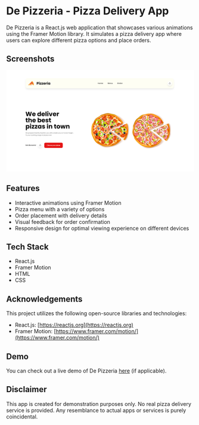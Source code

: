 # De Pizzeria - Pizza Delivery App

De Pizzeria is a React.js web application that showcases various animations using the Framer Motion library. It simulates a pizza delivery app where users can explore different pizza options and place orders.

## Screenshots

![Screenshot](https://github.com/Ellipsion/de-pizzeria/blob/main/public/Screenshot.png)

## Features

- Interactive animations using Framer Motion
- Pizza menu with a variety of options
- Order placement with delivery details
- Visual feedback for order confirmation
- Responsive design for optimal viewing experience on different devices

## Tech Stack

- React.js
- Framer Motion
- HTML
- CSS

## Acknowledgements

This project utilizes the following open-source libraries and technologies:

- React.js: [https://reactjs.org](https://reactjs.org)
- Framer Motion: [https://www.framer.com/motion/](https://www.framer.com/motion/)



## Demo

You can check out a live demo of De Pizzeria [here](link-to-live-demo) (if applicable).

## Disclaimer

This app is created for demonstration purposes only. No real pizza delivery service is provided. Any resemblance to actual apps or services is purely coincidental.



